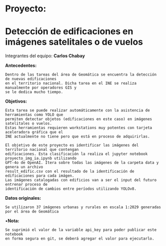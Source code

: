 # Proyecto:

# Detección de edificaciones en imágenes satelitales o de vuelos

Integrantes del equipo: __Carlos Chabay__

__Antecedentes:__

	Dentro de las tareas del área de Geomática se encuentra la detección de nuevas edificaciones
	en el territorio nacional. Dicha tarea en el INE se realiza manualmente por operadores GIS y
	se le dedica mucho tiempo.

__Objetivos:__

	Esta tarea se puede realizar automáticamente con la asistencia de herramientas como YOLO que
	permiten detectar objetos (edificaciones en este caso) en imágenes satelitales o vuelos.
	Estas herramientas requieren workstations muy potentes con tarjeta aceleradora gráfica que el
	INE actualmente no tiene pero que está en proceso de adquirirlas.
	
	El objetivo de este proyecto es identificar las imágenes del territorio nacional que contengan
	edificaciones. Esta clasificación la realiza el jupyter notebook proyecto_img_ia.ipynb utilizando
	GPT-4o de OpenAI. Itera sobre todas las imágenes de la carpeta data y genera un archivo
	result_edific.csv con el resultado de la identificación de edificaciones para cada imágen.
	Las imágenes catalogadas con edificios van a ser el input del futuro entrenar proceso de
	identificación de cambios entre períodos utilizando YOLOv8.

__Datos originales:__

	Se utilizaron 37 imágenes urbanas y rurales en escala 1:2029 generadas por el área de Geomática

•__Nota:__

	Se suprimió el valor de la variable api_key para poder publicar este notebook
	en forma segura en git, se deberá agregar el valor para ejecutarlo.
